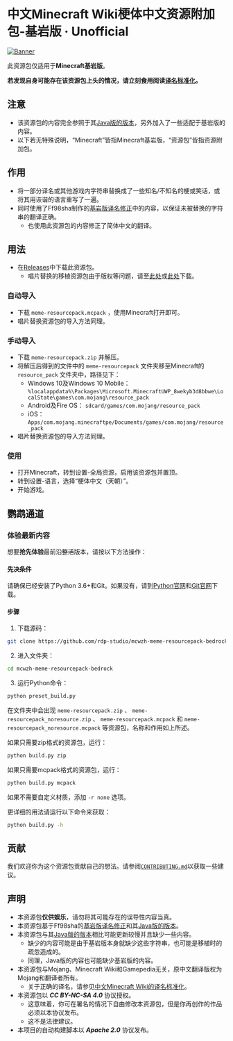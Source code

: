 # 中文Minecraft Wiki梗体中文资源附加包-基岩版 · Unofficial

[![Banner](https://github.com/Teahouse-Studios/mcwzh-meme-resourcepack/blob/master/materials/zh_meme_banner.png?raw=true)](https://gtch.utools.club/)

此资源包仅适用于**Minecraft基岩版**。

**若发现自身可能存在该资源包上头的情况，请立刻~~食用~~阅读[译名标准化](https://minecraft-zh.gamepedia.com/MCW:译名标准化)。**

## 注意

* 该资源包的内容完全参照于其[Java版的版本](https://github.com/rdp-studio/mcwzh-meme-resourcepack)，另外加入了一些适配于基岩版的内容。
* 以下若无特殊说明，“Minecraft”皆指Minecraft基岩版，“资源包”皆指资源附加包。

## 作用

* 将一部分译名或其他游戏内字符串替换成了一些知名/不知名的梗或笑话，或将其用诙谐的语言重写了一遍。
* 同时使用了Ff98sha制作的[基岩版译名修正](https://github.com/ff98sha/mclangcn)中的内容，以保证未被替换的字符串的翻译正确。
  * 也使用此资源包的内容修正了简体中文的翻译。

## 用法

* 在[Releases](https://github.com/Teahouse-Studios/mcwzh-meme-resourcepack-bedrock/releases)中下载此资源包。
  * 唱片替换的移植资源包由于版权等问题，请至[此处](https://files.lakejason0.ml/images/0/02/Meme_resourcepack_records.mcpack)或[此处](https://dianliang-oss-1301161188.cos.ap-shanghai.myqcloud.com/zh-meme-respack/Meme_resourcepack_records.mcpack)下载。

### 自动导入

* 下载 `meme-resourcepack.mcpack` ，使用Minecraft打开即可。
* 唱片替换资源包的导入方法同理。

### 手动导入

* 下载 `meme-resourcepack.zip` 并解压。
* 将解压后得到的文件中的 `meme-resourcepack` 文件夹移至Minecraft的 `resource_pack` 文件夹中，路径见下：
  * Windows 10及Windows 10 Mobile： `%localappdata%\Packages\Microsoft.MinecraftUWP_8wekyb3d8bbwe\LocalState\games\com.mojang\resource_pack`
  * Android及Fire OS： `sdcard/games/com.mojang/resource_pack`
  * iOS： `Apps/com.mojang.minecraftpe/Documents/games/com.mojang/resource_pack`
* 唱片替换资源包的导入方法同理。

### 使用

* 打开Minecraft，转到设置-全局资源，启用该资源包并置顶。
* 转到设置-语言，选择“梗体中文（天朝）”。
* 开始游戏。

## 鹦鹉通道

### 体验最新内容

想要**抢先体验**最前沿~~整活~~版本，请按以下方法操作：

#### 先决条件

请确保已经安装了Python 3.6+和Git。如果没有，请到[Python官网](https://www.python.org)和[Git官网](https://www.git-scm.com)下载。

#### 步骤

1. 下载源码：

``` bash
git clone https://github.com/rdp-studio/mcwzh-meme-resourcepack-bedrock.git
```

2. 进入文件夹：

``` bash
cd mcwzh-meme-resourcepack-bedrock
```

3. 运行Python命令：

``` bash
python preset_build.py
```

在文件夹中会出现 `meme-resourcepack.zip` 、 `meme-resourcepack_noresource.zip` 、 `meme-resourcepack.mcpack` 和 `meme-resourcepack_noresource.mcpack` 等资源包，名称和作用如上所述。

如果只需要zip格式的资源包，运行：

``` bash
python build.py zip
```

如果只需要mcpack格式的资源包，运行：

``` bash
python build.py mcpack
```

如果不需要自定义材质，添加 `-r none` 选项。

更详细的用法请运行以下命令来获取：

``` bash
python build.py -h
```

## 贡献

我们欢迎你为这个资源包贡献自己的想法。请参阅[`CONTRIBUTING.md`](/CONTRIBUTING.md)以获取一些建议。

## 声明

* 本资源包**仅供娱乐**，请勿将其可能存在的误导性内容当真。
* 本资源包基于Ff98sha的[基岩版译名修正](https://github.com/ff98sha/mclangcn)和其[Java版的版本](https://github.com/Teahouse-Studios/mcwzh-meme-resourcepack)。
* 本资源包与其[Java版的版本](https://github.com/Teahouse-Studios/mcwzh-meme-resourcepack)相比可能更新较慢并且缺少一些内容。
  * 缺少的内容可能是由于基岩版本身就缺少这些字符串，也可能是移植时的疏忽造成的。
  * 同理，Java版的内容也可能缺少基岩版的内容。
* 本资源包与Mojang、Minecraft Wiki和Gamepedia无关，原中文翻译版权为Mojang和翻译者所有。
  * 关于正确的译名，请参见[中文Minecraft Wiki的译名标准化](https://minecraft-zh.gamepedia.com/MCW:译名标准化)。
* 本资源包以 ***CC BY-NC-SA 4.0*** 协议授权。
  * 这意味着，你可在署名的情况下自由修改本资源包，但是你再创作的作品必须以本协议发布。
  * 这不是法律建议。
* 本项目的自动构建脚本以 ***Apache 2.0*** 协议发布。
